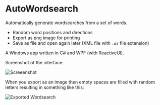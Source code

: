 # AutoWordsearch

Automatically generate wordsearches from a set of words.

- Random word positions and directions
- Export as png image for printing
- Save as file and open again later (XML file with `.ws` file extension)

A Windows app written in C# and WPF (with ReactiveUI).

Screenshot of the interface:

![Screeenshot](https://i.imgur.com/CZCl9PS.png)

When you export as an image then empty spaces are filled with random letters resulting in something like this:

![Exported Wordsearch](https://i.imgur.com/qHID2bm.png)
